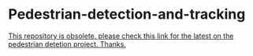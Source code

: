 Pedestrian-detection-and-tracking
=================================

[This repository is obsolete, please check this link for the latest on the pedestrian detetion project. Thanks.](https://github.com/LevinJ/Pedestrian-Detection-Project)
